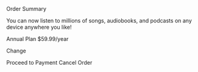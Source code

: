 Order Summary

You can now listen to millions of songs, audiobooks, and podcasts on any
device anywhere you like!

Annual Plan
$59.99/year

Change

Proceed to Payment
Cancel Order
